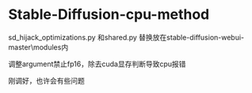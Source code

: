 # Stable-Diffusion-cpu-method

sd_hijack_optimizations.py 和shared.py 替换放在stable-diffusion-webui-master\modules内

调整argument禁止fp16，除去cuda显存判断导致cpu报错

刚调好，也许会有些问题

